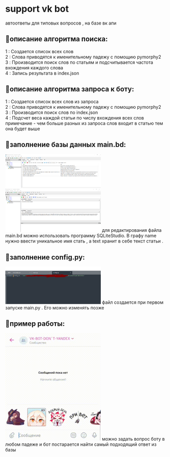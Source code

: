 # support vk bot
автоответы для типовых вопросов , на базе вк апи

 
## 🍪описание алгоритма поиска:

1 : Создается список всех слов \
2 : Слова приводятся к именительному падежу с помощию pymorphy2\
3 : Производится поиск слов по статьям и подсчитывается частота вхождения каждого слова\
4 : Запись результата в index.json 
## 🍪описание алгоритма запроса к боту: 
1 : Создается список всех слов из запроса\
2 : Слова приводятся к именительному падежу с помощию pymorphy2\
3 : Производится поиск слов по index.json \
4 : Подсчет веса каждой статьи по числу вхождения всех слов\
  примечание - чем больше разных  из запроса слов входит в статью тем она будет выше 

## 🍪заполнение базы данных main.bd:
<img src="img_git/3.PNG" alt="poc" style="max-width:300px" />
<img src="img_git/4.PNG" alt="poc" style="max-width:300px" />
для редактирования файла main.bd можно использовать программу
SQLiteStudio. В графу name нужно ввести уникальное имя стать ,
а text хранит в себе текст статьи .


## 🍪заполнение config.py:
<img src="img_git/2.PNG" alt="poc" style="max-width:300px" />
файл создается при первом запуске main.py . Его можно изменять позже


## 🍪пример работы:
<img src="img_git/1.gif" alt="poc" style="max-width:300px" />
можно задать вопрос боту в любом падеже и бот постарается найти самый подходящий ответ из базы